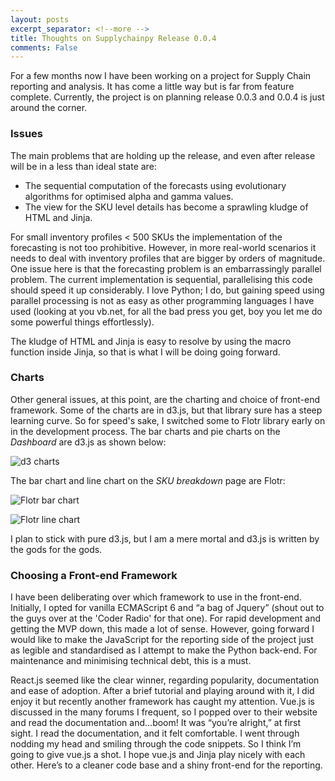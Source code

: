 ```yaml
---
layout: posts
excerpt_separator: <!--more -->
title: Thoughts on Supplychainpy Release 0.0.4
comments: False
---
```


For a few months now I have been working on a project for Supply Chain reporting and analysis. It has come a little way but is far from feature complete. Currently, the project is on planning release 0.0.3 and 0.0.4 is just around the corner. <!--more --> 

### Issues

The main problems that are holding up the release, and even after release will be in a less than ideal state are:

- The sequential computation of the forecasts using evolutionary algorithms for optimised alpha and gamma values.
- The view for the SKU level details has become a sprawling kludge of HTML and Jinja. 

For small inventory profiles < 500 SKUs the implementation of the forecasting is not too prohibitive. However, in more real-world scenarios it needs to deal with inventory profiles that are bigger by orders of magnitude. One issue here is that the forecasting problem is an embarrassingly parallel problem. The current implementation is sequential, parallelising this code should speed it up considerably. I love Python; I do, but gaining speed using parallel processing is not as easy as other programming languages I have used (looking at you vb.net, for all the bad press you get, boy you let me do some powerful things effortlessly).

The kludge of HTML and Jinja is easy to resolve by using the macro function inside Jinja, so that is what I will be doing going forward. 

### Charts

Other general issues, at this point, are the charting and choice of front-end framework. Some of the charts are in d3.js, but that library sure has a steep learning curve. So for speed's sake, I switched some to Flotr library early on in the development process. The bar charts and pie charts on the *Dashboard* are d3.js as shown below:

![d3 charts]({{base}}/assets/d3.jpg "d3 charts")

The bar chart and line chart on the *SKU breakdown* page are Flotr:

![Flotr bar chart]({{base}}/assets/bar_chart.jpg "flotr bar chart")

![Flotr line chart]({{base}}/assets/line_chart.jpg "flotr line chart")
 
I plan to stick with pure d3.js, but I am a mere mortal and d3.js is written by the gods for the gods. 

### Choosing a Front-end Framework

I have been deliberating over which framework to use in the front-end. Initially, I opted for vanilla ECMAScript 6 and “a bag of Jquery” (shout out to the guys over at the 'Coder Radio' for that one). For rapid development and getting the MVP down, this made a lot of sense. However, going forward I would like to make the JavaScript for the reporting side of the project just as legible and standardised as I attempt to make the Python back-end. For maintenance and minimising technical debt, this is a must. 

React.js seemed like the clear winner, regarding popularity, documentation and ease of adoption. After a brief tutorial and playing around with it, I did enjoy it but recently another framework has caught my attention. Vue.js is discussed in the many forums I frequent, so I popped over to their website and read the documentation and...boom! It was “you’re alright,” at first sight. I read the documentation, and it felt comfortable. I went through nodding my head and smiling through the code snippets. So I think I’m going to give vue.js a shot. I hope vue.js and Jinja play nicely with each other. Here’s to a cleaner code base and a shiny front-end for the reporting.


